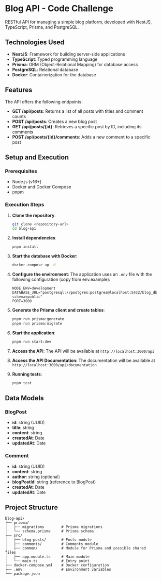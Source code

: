 # Blog API - Code Challenge

RESTful API for managing a simple blog platform, developed with NestJS, TypeScript, Prisma, and PostgreSQL.

## Technologies Used

- **NestJS**: Framework for building server-side applications
- **TypeScript**: Typed programming language
- **Prisma**: ORM (Object-Relational Mapping) for database access
- **PostgreSQL**: Relational database
- **Docker**: Containerization for the database

## Features

The API offers the following endpoints:

- **GET /api/posts**: Returns a list of all posts with titles and comment counts
- **POST /api/posts**: Creates a new blog post
- **GET /api/posts/{id}**: Retrieves a specific post by ID, including its comments
- **POST /api/posts/{id}/comments**: Adds a new comment to a specific post

## Setup and Execution

### Prerequisites

- Node.js (v16+)
- Docker and Docker Compose
- pnpm

### Execution Steps

1. **Clone the repository**:

   ```bash
   git clone <repository-url>
   cd blog-api
   ```

2. **Install dependencies**:

   ```bash
   pnpm install
   ```

3. **Start the database with Docker**:

   ```bash
   docker-compose up -d
   ```

4. **Configure the environment**:
   The application uses an `.env` file with the following configuration (copy from env.example):

   ```
   NODE_ENV=development
   DATABASE_URL="postgresql://postgres:postgres@localhost:5432/blog_db?schema=public"
   PORT=3000
   ```

5. **Generate the Prisma client and create tables**:

   ```bash
   pnpm run prisma:generate
   pnpm run prisma:migrate
   ```

6. **Start the application**:

   ```bash
   pnpm run start:dev
   ```

7. **Access the API**:
   The API will be available at `http://localhost:3000/api`

8. **Access the API Documentation**:
   The documentation will be available at `http://localhost:3000/api/documentation`

9. **Running tests**:
   ```bash
   pnpm test
   ```

## Data Models

### BlogPost

- **id**: string (UUID)
- **title**: string
- **content**: string
- **createdAt**: Date
- **updatedAt**: Date

### Comment

- **id**: string (UUID)
- **content**: string
- **author**: string (optional)
- **blogPostId**: string (reference to BlogPost)
- **createdAt**: Date
- **updatedAt**: Date

## Project Structure

```
blog-api/
├── prisma/
│   ├── migrations        # Prisma migrations
│   └── schema.prisma     # Prisma schema
├── src/
│   ├── blog-posts/       # Posts module
│   ├── comments/         # Comments module
│   ├── common/           # Module for Prisma and possible shared files
│   ├── app.module.ts     # Main module
│   └── main.ts           # Entry point
├── docker-compose.yml    # Docker configuration
├── .env                  # Environment variables
└── package.json
```
